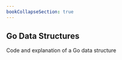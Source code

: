 ```yaml
---
bookCollapseSection: true
---
```


## Go Data Structures

Code and explanation of a Go data structure


